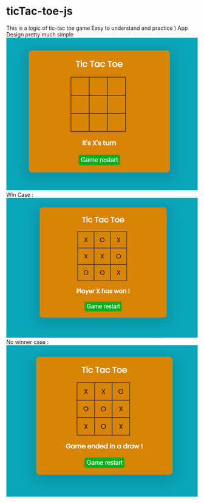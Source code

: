 # ticTac-toe-js
This is a logic of tic-tac toe game
Easy to understand and practice )
App Design pretty much simple 
![view](./images/looksApp.png)
Win Case :
![view](./images/winCase.png)
No winner case :
![view](./images/inDrawCase.png)

